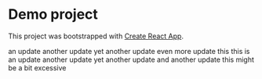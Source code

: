 # Demo project

This project was bootstrapped with [Create React App](https://github.com/facebook/create-react-app).

an
update
another
update
yet
another
update
even
more
update
this
this is an update
another update
yet another update
and another update
this might be a bit excessive
